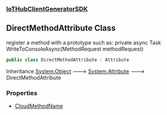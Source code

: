### [IoTHubClientGeneratorSDK](./IoTHubClientGeneratorSDK.md 'IoTHubClientGeneratorSDK')
## DirectMethodAttribute Class
register a method with a prototype such as: private async Task<MethodResponse> WriteToConsoleAsync(MethodRequest methodRequest)  
```csharp
public class DirectMethodAttribute : Attribute
```
Inheritance [System.Object](https://docs.microsoft.com/en-us/dotnet/api/System.Object 'System.Object') &#129106; [System.Attribute](https://docs.microsoft.com/en-us/dotnet/api/System.Attribute 'System.Attribute') &#129106; DirectMethodAttribute  
### Properties
- [CloudMethodName](./IoTHubClientGeneratorSDK-DirectMethodAttribute-CloudMethodName.md 'IoTHubClientGeneratorSDK.DirectMethodAttribute.CloudMethodName')
